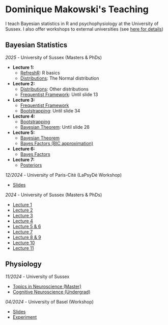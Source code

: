 # Dominique Makowski's Teaching

I teach Bayesian statistics in R and psychophysiology at the University of Sussex.
I also offer workshops to external universities (see [here for details](https://dominiquemakowski.github.io/services/))

## Bayesian Statistics

*2025* - University of Sussex (Masters & PhDs)

- **Lecture 1:**
    - [RefreshR](https://dominiquemakowski.github.io/teaching/BayesianStatistics/2025/0_RefreshR): R basics
    - [Distributions](https://dominiquemakowski.github.io/teaching/BayesianStatistics/2025/1_Distributions): The Normal distribution
- **Lecture 2:**
    - [Distributions](https://dominiquemakowski.github.io/teaching/BayesianStatistics/2025/1_Distributions): Other distributions
    - [Frequentist Framework](https://dominiquemakowski.github.io/teaching/BayesianStatistics/2025/2_Frequentist): Until slide 13
- **Lecture 3:**
    - [Frequentist Framework](https://dominiquemakowski.github.io/teaching/BayesianStatistics/2025/2_Frequentist)
    - [Bootstrapping](https://dominiquemakowski.github.io/teaching/BayesianStatistics/2025/3_Bootstrapping): Until slide 34
- **Lecture 4:**
    - [Bootstrapping](https://dominiquemakowski.github.io/teaching/BayesianStatistics/2025/3_Bootstrapping)
    - [Bayesian Theorem](https://dominiquemakowski.github.io/teaching/BayesianStatistics/2025/4_BayesTheorem): Until slide 28
- **Lecture 5:**
    - [Bayesian Theorem](https://dominiquemakowski.github.io/teaching/BayesianStatistics/2025/4_BayesTheorem)
    - [Bayes Factors (BIC approximation)](https://dominiquemakowski.github.io/teaching/BayesianStatistics/2025/5_BayesFactorsBIC)
- **Lecture 6:**
    - [Bayes Factors](https://dominiquemakowski.github.io/teaching/BayesianStatistics/2025/6_BayesFactors)
- **Lecture 7:**
    - [Posteriors](https://dominiquemakowski.github.io/teaching/BayesianStatistics/2025/7_Posteriors)


*12/2024* - University of Paris-Cité (LaPsyDé Workshop)

- [Slides](https://dominiquemakowski.github.io/teaching/BayesianStatistics/2024_LaPsyDe)

*2024* - University of Sussex (Masters & PhDs)

- [Lecture 1](https://dominiquemakowski.github.io/teaching/BayesianStatistics/2024/1_Distributions)
- [Lecture 2](https://dominiquemakowski.github.io/teaching/BayesianStatistics/2024/2_MLE)
- [Lecture 3](https://dominiquemakowski.github.io/teaching/BayesianStatistics/2024/3_Bootstrapping)
- [Lecture 4](https://dominiquemakowski.github.io/teaching/BayesianStatistics/2024/4_BayesTheorem)
- [Lecture 5 & 6](https://dominiquemakowski.github.io/teaching/BayesianStatistics/2024/5_BayesFactors)
- [Lecture 7](https://dominiquemakowski.github.io/teaching/BayesianStatistics/2024/7_Posteriors)
- [Lecture 8 & 9](https://dominiquemakowski.github.io/teaching/BayesianStatistics/2024/8_LinearModelsPriors)
- [Lecture 10](https://dominiquemakowski.github.io/teaching/BayesianStatistics/2024/9_LinearModelsPosterior)
- [Lecture 11](https://dominiquemakowski.github.io/teaching/BayesianStatistics/2024/10_Models)

## Physiology

*11/2024* - University of Sussex

- [Topics in Neuroscience (Master)](https://dominiquemakowski.github.io/teaching/Physiology/2024_PG_TopicsNeuroscience)
- [Cognitive Neuroscience (Undergrad)](https://dominiquemakowski.github.io/teaching/Physiology/2024_UG_CognitiveNeuroscience)

*04/2024* - University of Basel (Workshop)

- [Slides](https://dominiquemakowski.github.io/teaching/Physiology/2024_Basel)
- [Experiment](https://dominiquemakowski.github.io/teaching/Physiology/2024_Basel/experiment)
